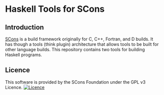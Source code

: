 # Haskell Tools for SCons

## Introduction

[SCons](http://www.scons.org) is a build framework originally for C, C++, Fortran, and D builds. It has
though a tools (think plugin) architecture that allows tools to be built for other language builds. This
repository contains two tools for building Haskell programs.

## Licence

This software is provided by the SCons Foundation under the GPL v3
Licence. [![Licence](https://www.gnu.org/graphics/gplv3-127x51.png)](https://www.gnu.org/licenses/gpl-3.0.en.html)
